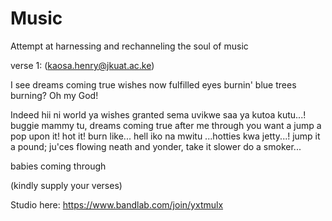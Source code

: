 # Music
Attempt at harnessing and rechanneling the soul of music

verse 1: (kaosa.henry@jkuat.ac.ke)

I see dreams coming true
wishes now fulfilled 
eyes burnin' blue
trees burning? Oh my God!

Indeed hii ni world ya wishes granted 
sema uvikwe saa ya kutoa kutu...!
buggie mammy tu, dreams coming true
after me through you want a jump a pop upon it! hot it!
burn like... hell iko na mwitu ...hotties kwa jetty...!
jump it a pound; ju'ces flowing neath and yonder, take it
slower do a smoker...

babies coming through

(kindly supply your verses)

Studio here: https://www.bandlab.com/join/yxtmulx
